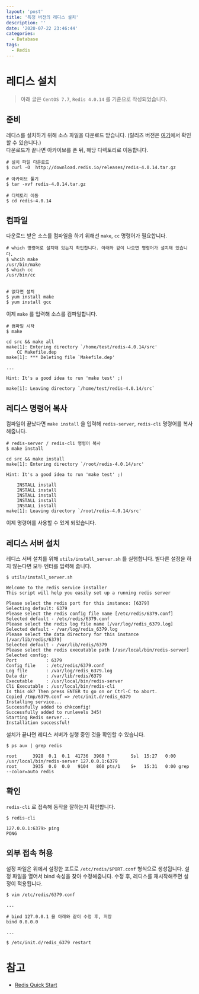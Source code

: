 ```yaml
---
layout: 'post'
title: '특정 버전의 레디스 설치'
description: ''
date: '2020-07-22 23:46:44'
categories:
  - Database
tags:
  - Redis
---
```


# 레디스 설치

> 아래 글은 `CentOS 7.7`, `Redis 4.0.14` 를 기준으로 작성되었습니다.

## 준비

레디스를 설치하기 위해 소스 파일을 다운로드 받습니다. (릴리즈 버전은 [여기](http://download.redis.io/releases/)에서 확인할 수 있습니다.)  
다운로드가 끝나면 아카이브를 푼 뒤, 해당 디렉토리로 이동합니다.

``` shell
# 설치 파일 다운로드
$ curl -O  http://download.redis.io/releases/redis-4.0.14.tar.gz

# 아카이브 풀기
$ tar -xvf redis-4.0.14.tar.gz

# 디렉토리 이동
$ cd redis-4.0.14
```

## 컴파일

다운로드 받은 소스를 컴파일을 하기 위해선 `make`, `cc` 명령어가 필요합니다.  


``` shell
# which 명령어로 설치돼 있는지 확인합니다. 아래와 같이 나오면 명령어가 설치돼 있습니다.
$ whcih make
/usr/bin/make
$ which cc
/usr/bin/cc


# 없다면 설치
$ yum install make
$ yum install gcc
```

이제 `make` 를 입력해 소스를 컴파일합니다.

``` shell
# 컴파일 시작
$ make

cd src && make all
make[1]: Entering directory `/home/test/redis-4.0.14/src'
    CC Makefile.dep
make[1]: *** Deleting file `Makefile.dep'

...

Hint: It's a good idea to run 'make test' ;)

make[1]: Leaving directory `/home/test/redis-4.0.14/src`
```

## 레디스 명령어 복사

컴파일이 끝났다면 `make install` 을 입력해 `redis-server`, `redis-cli` 명령어를 복사해줍니다.

``` shell
# redis-server / redis-cli 명령어 복사
$ make install

cd src && make install
make[1]: Entering directory `/root/redis-4.0.14/src'

Hint: It's a good idea to run 'make test' ;)

    INSTALL install
    INSTALL install
    INSTALL install
    INSTALL install
    INSTALL install
make[1]: Leaving directory `/root/redis-4.0.14/src'
```

이제 명령어를 사용할 수 있게 되었습니다.



## 레디스 서버 설치

레디스 서버 설치를 위해 `utils/install_server.sh` 를 실행합니다. 별다른 설정을 하지 않는다면 모두 엔터를 입력해 줍니다.  

``` shell
$ utils/install_server.sh

Welcome to the redis service installer
This script will help you easily set up a running redis server

Please select the redis port for this instance: [6379]
Selecting default: 6379
Please select the redis config file name [/etc/redis/6379.conf]
Selected default - /etc/redis/6379.conf
Please select the redis log file name [/var/log/redis_6379.log]
Selected default - /var/log/redis_6379.log
Please select the data directory for this instance [/var/lib/redis/6379]
Selected default - /var/lib/redis/6379
Please select the redis executable path [/usr/local/bin/redis-server]
Selected config:
Port           : 6379
Config file    : /etc/redis/6379.conf
Log file       : /var/log/redis_6379.log
Data dir       : /var/lib/redis/6379
Executable     : /usr/local/bin/redis-server
Cli Executable : /usr/local/bin/redis-cli
Is this ok? Then press ENTER to go on or Ctrl-C to abort.
Copied /tmp/6379.conf => /etc/init.d/redis_6379
Installing service...
Successfully added to chkconfig!
Successfully added to runlevels 345!
Starting Redis server...
Installation successful!
```

설치가 끝나면 레디스 서버가 실행 중인 것을 확인할 수 있습니다.

``` shell
$ ps aux | grep redis

root      3928  0.1  0.1  41736  3968 ?        Ssl  15:27   0:00 /usr/local/bin/redis-server 127.0.0.1:6379
root      3935  0.0  0.0   9104   860 pts/1    S+   15:31   0:00 grep --color=auto redis
```

## 확인

`redis-cli` 로 접속해 동작을 잘하는지 확인합니다.

``` shell
$ redis-cli

127.0.0.1:6379> ping
PONG
```

## 외부 접속 허용

설정 파일은 위에서 설정한 포트로 `/etc/redis/$PORT.conf` 형식으로 생성됩니다. 설정 파일을 열어서 bind 속성을 찾아 수정해줍니다. 수정 후, 레디스를 재시작해주면 설정이 적용됩니다.

``` shell
$ vim /etc/redis/6379.conf

...

# bind 127.0.0.1 을 아래와 같이 수정 후, 저장
bind 0.0.0.0

...

$ /etc/init.d/redis_6379 restart
```

# 참고

* [Redis Quick Start](https://redis.io/topics/quickstart)
